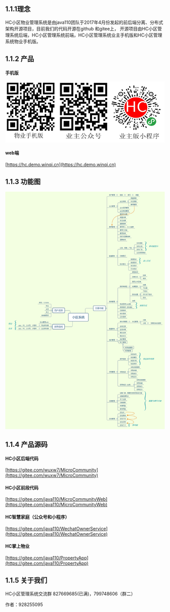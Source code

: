 ## 1.1.1理念

HC小区物业管理系统是由java110团队于2017年4月份发起的前后端分离、分布式架构开源项目，目前我们的代码开源在github 和gitee上，
开源项目由HC小区管理系统后端，HC小区管理系统前端，HC小区管理系统业主手机版和HC小区管理系统物业手机版。

## 1.1.2 产品

#### 手机版

![image](img/hc.png)

#### web端

[https://hc.demo.winqi.cn](https://hc.demo.winqi.cn)


## 1.1.3 功能图

![image](img/func.png)

## 1.1.4 产品源码

#### HC小区后端代码
[https://gitee.com/wuxw7/MicroCommunity](https://gitee.com/wuxw7/MicroCommunity)

#### HC小区前段代码
[https://gitee.com/java110/MicroCommunityWeb](https://gitee.com/java110/MicroCommunityWeb)

#### HC智慧家庭（公众号和小程序）
[https://gitee.com/java110/WechatOwnerService](https://gitee.com/java110/WechatOwnerService)

#### HC掌上物业
[https://gitee.com/java110/PropertyApp](https://gitee.com/java110/PropertyApp)

## 1.1.5 关于我们

HC小区管理系统交流群 827669685(已满)，799748606（群二）

作者：928255095

